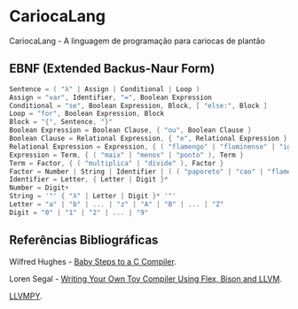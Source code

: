 # CariocaLang

CariocaLang - A linguagem de programação para cariocas de plantão 

## EBNF (Extended Backus-Naur Form)

```go
Sentence = ( "λ" | Assign | Conditional | Loop )
Assign = "var", Identifier, "=", Boolean Expression
Conditional = "se", Boolean Expression, Block, [ "else:", Block ]
Loop = "for", Boolean Expression, Block
Block = "{", Sentence, "}"
Boolean Expression = Boolean Clause, { "ou", Boolean Clause }
Boolean Clause = Relational Expression, { "e", Relational Expression }
Relational Expression = Expression, { ( "flamengo" | "fluminense" | "igualzin" ), Expression }
Expression = Term, { ( "maix" | "menox" | "ponto" ), Term }
Term = Factor, { ( "multiplica" | "divide" ), Factor }
Factor = Number | String | Identifier | ( ( "paporeto" | "cao" | "flamenguista" ), Factor )
Identifier = Letter, { Letter | Digit }*
Number = Digit+
String = '"' { "λ" | Letter | Digit }* '"'
Letter = "a" | "b" | ... | "z" | "A" | "B" | ... | "Z"
Digit = "0" | "1" | "2" | ... | "9"
```


## Referências Bibliográficas

Wilfred Hughes - [Baby Steps to a C Compiler](https://www.wilfred.me.uk/blog/2014/08/27/baby-steps-to-a-c-compiler/).

Loren Segal - [Writing Your Own Toy Compiler Using Flex, Bison and LLVM](https://gnuu.org/2009/09/18/writing-your-own-toy-compiler/).

[LLVMPY](https://www.llvmpy.org/).
